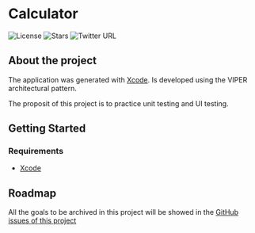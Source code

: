 # Calculator
![License](https://img.shields.io/github/license/iramml/testing-calculator)
![Stars](https://img.shields.io/github/stars/iramml/testing-calculator?style=social)
![Twitter URL](https://img.shields.io/twitter/url?style=social&url=https%3A%2F%2Ftwitter.com%2FIramML_)
## About the project

The application was generated with [Xcode](https://developer.apple.com/xcode/). Is developed using the VIPER architectural pattern.

The proposit of this project is to practice unit testing and UI testing.

## Getting Started

### Requirements
- [Xcode](https://developer.apple.com/xcode/)

## Roadmap
All the goals to be archived in this project will be showed in the [GitHub issues of this project](https://github.com/IramML/testing-calculator/issues)
